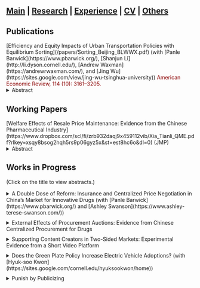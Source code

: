 ## [Main](https://tx58.github.io/) | [Research](/research.html) | [Experience](/experience.html) | [CV](/cv/cv_tianli.pdf) | [Others](/others.html)

## Publications
<p style="margin:0px 0px">[Efficiency and Equity Impacts of Urban Transportation Policies with Equilibrium Sorting](/papers/Sorting_Beijing_BLWWX.pdf) (with [Panle Barwick](https://www.pbarwick.org/), [Shanjun Li](http://li.dyson.cornell.edu/), [Andrew Waxman](https://andrewrwaxman.com/), and [Jing Wu](https://sites.google.com/view/jing-wu-tsinghua-university)) <span style="color:DarkRed"> American Economic Review, 114 (10): 3161–3205. </span>  </p>
<details><summary markdown="span">  Abstract </summary>
> We estimate an equilibrium sorting model of housing location and commuting mode choice with endogenous traffic congestion to evaluate the efficiency and equity impacts of a menu of urban transportation policies. Leveraging fine-scale data from household travel diaries and housing transaction data identifying
residents’ home and work locations in Beijing, we recover structural estimates with rich preference heterogeneity over both travel mode and residential location decisions. Counterfactual simulations demonstrate that even when different policies reduce congestion to the same degree, their impacts on residential sorting and social welfare differ drastically. First, driving restrictions create large distortions in travel choices and are welfare reducing. Second, distance-based congestion pricing reduces the spatial separation between residences and workplaces and improves welfare for all households when it is accompanied by revenue recycling. Third, sorting undermines the congestion reduction under driving restrictions and subway expansion but strengthens it under congestion pricing. Fourth, the combination of congestion pricing and subway expansion delivers the greatest congestion relief and efficiency gains. It can also be self-financed, with the cost of subway expansion fully covered by congestion pricing revenue. Finally, eliminating preference heterogeneity, household sorting, or endogenous congestion significantly biases the welfare estimates and changes the relative welfare rankings of the policies.
</details>

## Working Papers
<p style="margin:0px 0px"> [Welfare Effects of Resale Price Maintenance: Evidence from the Chinese Pharmaceutical Industry](https://www.dropbox.com/scl/fi/zrb932daqj9x459112vib/Xia_Tianli_QME.pdf?rlkey=xsqy8bsog2hqh5rs9p06gyz5x&st=est8hc6o&dl=0) (JMP) </p>
<details><summary markdown="span"> Abstract </summary>
> This paper studies how resale price maintenance (RPM), a vertical practice that allows upstream manufacturers to directly control downstream retail prices, affects welfare. This effect is ambiguous because RPM can increase consumer welfare by eliminating double markups, but decreasing it by facilitating price coordination across competing retailers. I offer direct empirical evidence of these effects by studying an anti-trust case about RPM using a novel store-level dataset in the retail pharmacy market. Difference-in-differences estimates suggest the net effect of RPM decreases retail prices and is pro-competitive in this setting. The results also suggest that RPM reduces retailer markups and suppresses price dispersion across retailers, consistent with the incentives to both eliminate the double markup and coordinate the retail price. Motivated by these findings, I build and estimate a structural model to disentangle these incentives and illustrate how they interact with the market fundamentals, such as consumer substitution patterns and manufacturer bargaining power. The model confirms that RPM is overall welfare-improving in this setting. However, the consumer surplus gain from RPM would have been 77% higher absent of price coordination incentives. In addition, I show that under different market conditions RPM can lead to anti-competitive outcomes. 
</details>

<!-- <p style="margin:10px;"></p> -->


## Works in Progress 
(Click on the title to view abstracts.)

<!-- <strong> </strong> <details><summary markdown="span"> Abstract  </summary> </details>
<br> -->
<details><summary markdown="span">  A Double Dose of Reform: Insurance and Centralized Price Negotiation in China’s Market for Innovative Drugs (with [Panle Barwick](https://www.pbarwick.org/) and [Ashley Swanson](https://www.ashley-terese-swanson.com/)) </summary>

> Making expensive, innovative drugs affordable and accessible is a pressing global challenge. In this paper, we explore the welfare and equity effects of a recent policy reform in China that coupled centralized drug price negotiation with expanded insurance coverage. Before the reform, innovative drugs were mostly excluded from coverage, leading to high out-of-pocket expenses for consumers. The reform offered insurance coverage for these drugs, together with price reductions negotiated between the government and drug producers. Our design-based analysis shows that successful negotiations were followed by 48% decreases in retail prices and 350% increases in utilization. The reform also coincided with increased entry of innovative drugs into the Chinese market. We build a flexible model of demand and supply for cancer drugs to understand the mechanisms driving these results. Our model estimates and counterfactual simulations yield three key insights. First, there's a notable synergy between insurance expansion and price negotiation. Insurance coverage incentivizes drug producers to engage in negotiations, which reduces costs and increases consumer surplus gains by 77% relative to scenarios where drugs are covered without negotiation. Second, the current coinsurance design tends to favor residents in wealthier provinces, thus benefiting higher-income consumers more. We present the results of alternative coinsurance models with equity targets. Lastly, we consider the impact of decentralized, province-level negotiations on the effectiveness of this policy.

</details>

<p style="margin:10px;"></p>


<details><summary markdown="span">  External Effects of Procurement Auctions: Evidence from Chinese Centralized Procurement for Drugs </summary>

> In the market for medical goods and services, the intense involvement of the public sector creates a possible linkage between public-sector policies and private-sector outcomes. This study investigates the external effects of a centralized procurement auction policy on generic drugs in China, which creates a price shock (50% decrease on average) in the public sector. Leveraging the regional and timing variations, I find that the pharmacies' retail price response is much smaller (10%), indicating strong market friction. I build a structural model to quantity the welfare and provide evidence of consumer inertia and transportation costs as the main mechanisms that explain market friction. Firstly, patients that got diagnosed recently are more likely to switch, indicating strong inertia. Secondly, the price response is more significant for pharmacies closer to hospitals, consistent with high transportation costs.

</details>

<p style="margin:10px;"></p>

<details><summary markdown="span">  Supporting Content Creators in Two-Sided Markets: Experimental Evidence from a Short Video Platform </summary>

> A few top content creators usually capture most of the impressions on digital platforms, discouraging grassroots users from creating new content and threatening the platform ecology. This is a prevalent dilemma: whether a platform should capitalize on established creators' popular content or promote a diverse array of novice creators' content. To quantify this tradeoff, I study a unique two-sided experiment by a short-form video platform that boosted amateur-generated content. While detrimental to viewer experience in the short run, measured by a 2% decrease in the viewer usage time, the program ultimately led to increased content posting, quality, and diversity. Furthermore, the results suggest that improving content quality could counterbalance the adverse effects on viewer experience within three months, suggesting the importance of considering long-term content creator response in evaluating platform strategy.

</details>

<p style="margin:10px;"></p>
<!-- Therefore Platforms are incentivized to support nascent content creators, to discover potential stars, to promote a diverse array of content, achieve better performance in the long run.   -->

<details><summary markdown="span">  Does the Green Plate Policy Increase Electric Vehicle Adoptions? (with [Hyuk-soo Kwon](https://sites.google.com/cornell.edu/hyuksookwon/home)) </summary>

> In the year 2016-2018, the Ministry of Public Security of China implemented a new policy to replace the electric vehicles’ (EV) plates with green ones, making EVs’ plates distinguishable from gasoline cars. We use the differences-in-differences method, leveraging the staggered implementation of the policy to identify the treatment effect.
We find that this ”nudge” policy boosts the local sales of EVs by 24%, saving the government 2.5 billion RMB in cash subsidy. This effect is robust to province boundary design and heterogeneous across different EV brands and city demographics. We provide additional thoughts on the mechanism. 

</details>

<p style="margin:10px;"></p>

<details><summary markdown="span">  Punish by Publicizing </summary>

> This paper examines the effects of social pressure on an individual’s behavior. I investigate the policy of a library that publicizes names of borrowers who fail to return books on time to see how such “shame tactics” induce the more timely returns. First, I use a difference-in-differences method to identify the impact of social pressure using historical policy changes as a quasi-experiment. Then a randomized controlled trial (RCT) is conducted by sending emails with different contents to students. The results indicate that: (1) social pressure increases the on-time return rate by 5 percentage points, comparable to the effects of reminders, but weaker than a small fine (1 RMB a day); (2) the impact of social pressure is heterogeneous over different groups of individuals, and is especially strong for faculty, students with wider social connections, and individuals who would have very likely returned the books on time. In practice, this paper suggests an alternative policy tool that facilitates task completion.

</details>


<!-- * * *
## Resting Paper -->

<!-- 
**External Effects of Procurement Auctions: Evidence from Chinese Centralized Procurement for Drugs**

> In the market for medical goods and services, the intense involvement of the public sector creates a possible linkage between public-sector policies and private-sector outcomes. This study investigates the external effects of a centralized procurement auction policy on generic drugs in China, which creates a price shock (50% decrease on average) in the public sector. Leveraging the regional and timing variations, I find that the pharmacies' retail price response is much smaller (10%), indicating strong market friction. I build a structural model to quantity the welfare and provide evidence of consumer inertia and transportation costs as the main mechanisms that explain market friction. Firstly, patients that got diagnosed recently are more likely to switch, indicating strong inertia. Secondly, the price response is more significant for pharmacies closer to hospitals, consistent with high transportation costs.



**Welfare Analysis of a User-Generated-Content Supporting Program on a Short-video Platform**

> A few top content creators usually capture most of the impressions on digital platforms, discouraging grassroots users from creating new content and may threaten the platform ecology. Therefore Platforms are incentivized to support user-generated content (UGC) to improve the content pool, discover potential stars, and achieve better performance in the long run. I analyze an internal experiment in a short-video platform to quantify the effects of a supporting program on UGC. The program leads to worse viewer experience in the short run, measured by a six percentage-point decrease in the completion rates, but leads to more content posting and higher content quality. Furthermore, a model suggests that the gain from content quality can offset the loss of deviating from the short-run recommending algorithm within three months. 


**Does the Green Plate Policy of Electric Vehicles Make People Go Green?** (with [Hyuk-soo Kwon](https://sites.google.com/cornell.edu/hyuksookwon/home))

> In the year 2016-2018, the Ministry of Public Security of China implemented a new policy to replace the electric vehicles’ (EV) plates with green ones, making EVs’ plates distinguishable from gasoline cars. We use the differences-in-differences method, leveraging the staggered implementation of the policy to identify the treatment effect.
We find that this ”nudge” policy boosts the local sales of EVs by 24%, saving the government 2.5 billion RMB in cash subsidy. This effect is robust to province boundary design and heterogeneous across different EV brands and city demographics. We provide additional thoughts on the mechanism. 


**Punish by Publicizing**

> This paper examines the effects of social pressure on an individual’s behavior. I investigate the policy of a library that publicizes names of borrowers who fail to return books on time to see how such “shame tactics” induce the more timely returns. First, I use a difference-in-differences method to identify the impact of social pressure using historical policy changes as a quasi-experiment. Then a randomized controlled trial (RCT) is conducted by sending emails with different contents to students. The results indicate that: (1) social pressure increases the on-time return rate by 5 percentage points, comparable to the effects of reminders, but weaker than a small fine (1 RMB a day); (2) the impact of social pressure is heterogeneous over different groups of individuals, and is especially strong for faculty, students with wider social connections, and individuals who would have very likely returned the books on time. In practice, this paper suggests an alternative policy tool that facilitates task completion.


**Shopping Mall Externality** (with [Si Zuo](https://www.si-zuo.com/))

> Many papers show there exists the externality among shops within a mall or shopping street, but there is little study about how the externality changes across space and categories. Using the novel daily data of 380 stores in a large mall from 2016 to 2020, we identify the externalities from anchor stores using the anchor stores' promotional events. Such events draw more consumers to the mall and thus benefits the other stores. To deal with potentially endogenous promotional choices, we adopt a new IV: the promotional events of the other stores under the same chain in the same city. Then we show how the externalities vary across floors, distance, and store categories, which is unique to the existing literature. Finally, we use simulations to illustrate how rent contracts and store allocations could internalize the externalities among shops and provide managerial suggestions.
 -->
